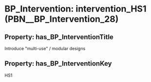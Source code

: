 # BP_Intervention: __intervention_HS1__ (PBN__BP_Intervention_28)

## Property: has_BP_InterventionTitle

Introduce "multi-use" / modular designs

## Property: has_BP_InterventionKey

HS1

